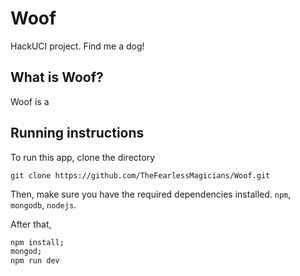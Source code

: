 # Woof
HackUCI project. Find me a dog!


## What is Woof?
Woof is a 
## Running instructions

To run this app, clone the directory

`git clone https://github.com/TheFearlessMagicians/Woof.git`

Then, make sure you have the required dependencies installed. `npm`, `mongodb`, `nodejs`.

After that, 
```sh
npm install;
mongod;
npm run dev
```

